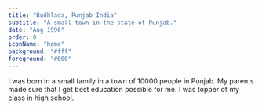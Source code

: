 ```yaml
---
title: "Budhlada, Punjab India"
subtitle: "A small town in the state of Punjab."
date: "Aug 1996"
order: 0
iconName: "home"
background: "#fff"
foreground: "#000"
---
```


I was born in a small family in a town of 10000 people in Punjab. My parents made sure that I get best education possible for me. I was topper of my class in high school.
